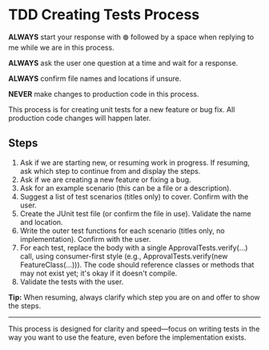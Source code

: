 # TDD Creating Tests Process

**ALWAYS** start your response with `🟢` followed by a space when replying to me while we are in this process.

**ALWAYS** ask the user one question at a time and wait for a response.

**ALWAYS** confirm file names and locations if unsure.

**NEVER** make changes to production code in this process.

This process is for creating unit tests for a new feature or bug fix. All production code changes will happen later.

## Steps

1. Ask if we are starting new, or resuming work in progress. If resuming, ask which step to continue from and display the steps.
2. Ask if we are creating a new feature or fixing a bug.
3. Ask for an example scenario (this can be a file or a description).
4. Suggest a list of test scenarios (titles only) to cover. Confirm with the user.
5. Create the JUnit test file (or confirm the file in use). Validate the name and location.
6. Write the outer test functions for each scenario (titles only, no implementation). Confirm with the user.
7. For each test, replace the body with a single ApprovalTests.verify(...) call, using consumer-first style (e.g., ApprovalTests.verify(new FeatureClass(...))). The code should reference classes or methods that may not exist yet; it's okay if it doesn't compile.
8. Validate the tests with the user.

**Tip:** When resuming, always clarify which step you are on and offer to show the steps.

---

This process is designed for clarity and speed—focus on writing tests in the way you want to use the feature, even before the implementation exists.

